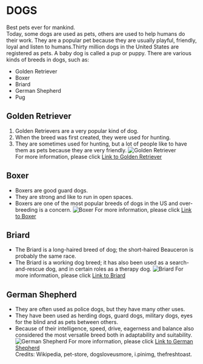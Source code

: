 # DOGS
Best pets ever for mankind.  
Today, some dogs are used as pets, others are used to help humans do their work. They are a popular pet because they are usually playful, friendly, loyal and listen to humans.Thirty million dogs in the United States are registered as pets. A baby dog is called a pup or puppy.
There are various kinds of breeds in dogs, such as:
- Golden Retriever
- Boxer
- Briard 
- German Shepherd
- Pug
## Golden Retriever
1. Golden Retrievers are a very popular kind of dog. 
1. When the breed was first created, they were used for hunting.
1. They are sometimes used for hunting, but a lot of people like to have them as pets because they are very friendly.
![Golden Retriever](https://pet-store.org/wp-content/uploads/2019/12/golden-retriever-puppy-788x525.jpg)  
For more information, please click [Link to Golden Retriever](https://simple.wikipedia.org/wiki/Golden_Retriever)  
## Boxer
- Boxers are good guard dogs.
- They are strong and like to run in open spaces.
- Boxers are one of the most popular breeds of dogs in the US and over-breeding is a concern.
![Boxer](https://dogsloveusmore.com/wp-content/uploads/2018/05/boxer-dog.jpg)
For more information, please click [Link to Boxer](https://simple.wikipedia.org/wiki/Boxer_(dog))  
## Briard
* The Briard is a long-haired breed of dog; the short-haired Beauceron is probably the same race.
* The Briard is a working dog breed; it has also been used as a search-and-rescue dog, and in certain roles as a therapy dog.
![Briard](https://i.pinimg.com/originals/ee/c5/60/eec560022ff4d3a04ae8011ab6fcc97b.jpg)
For more information, please click [Link to Briard](https://simple.wikipedia.org/wiki/Briard)  
## German Shepherd
- They are often used as police dogs, but they have many other uses.
- They have been used as herding dogs, guard dogs, military dogs, eyes for the blind and as pets between others.
- Because of their intelligence, speed, drive, eagerness and balance also considered the most versatile breed both in adaptability and suitability.
![German Shepherd](https://thefreshtoast.com/wp-content/uploads/2018/10/dogs-of-instagram-the-german-shepard-1068x580.jpg)
For more information, please click [Link to German Shepherd](https://simple.wikipedia.org/wiki/German_Shepherd)  
Credits: Wikipedia, pet-store, dogsloveusmore, i.pinimg, thefreshtoast.  
